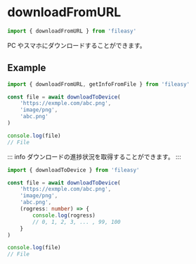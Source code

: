 # downloadFromURL

```ts
import { downloadFromURL } from 'fileasy'
```

PC やスマホにダウンロードすることができます。

## Example​

```ts
import { downloadFromURL, getInfoFromFile } from 'fileasy'

const file = await downloadToDevice(
	'https://exmple.com/abc.png',
	'image/png',
	'abc.png'
)

console.log(file)
// File
```

::: info
ダウンロードの進捗状況を取得することができます。
:::

```ts
import { downloadToDevice } from 'fileasy'

const file = await downloadToDevice(
	'https://exmple.com/abc.png',
	'image/png',
	'abc.png',
	(rogress: number) => {
		console.log(rogress)
		// 0, 1, 2, 3, ... , 99, 100
	}
)

console.log(file)
// File
```
